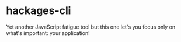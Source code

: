 # hackages-cli
Yet another JavaScript fatigue tool but this one let's you focus only on what's important: your application!
